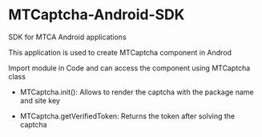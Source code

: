 # MTCaptcha-Android-SDK
SDK for MTCA Android applications

This application is used to create MTCaptcha component in Androd 

Import module in Code and can access the component using MTCaptcha class

- MTCaptcha.init(): Allows to render the captcha with the package name and site key

- MTCaptcha.getVerifiedToken: Returns the token after solving the captcha

